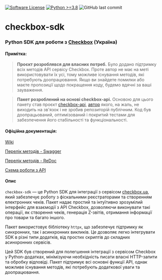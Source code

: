 [![Software License](https://img.shields.io/badge/license-MIT-brightgreen.svg?style=flat-square)](LICENSE)
[![Python >=3.8](https://img.shields.io/badge/python-%3E%3D3.8-orange.svg?style=flat-square)](https://github.com/dismine/checkbox-sdk)
![GitHub last commit](https://img.shields.io/github/last-commit/dismine/checkbox-sdk)

# checkbox-sdk

### Python SDK для роботи з [Checkbox](https://checkbox.ua) (Україна)

#### Примітка:

> **Проєкт розроблявся для власних потреб.** Було додано підтримку всіх методів API сервісу Checkbox.
> Проте автор не має на меті використовувати їх усі, тому можливе існування методів, які потребують доопрацювання. Якщо
> ви знайдете помилки або маєте пропозиції щодо покращення коду, будемо вдячні за ваші зауваження.

> **Пакет розроблений на основі checkbox-api.** Основою для цього пакету став
> проєкт [checkbox-api](https://pypi.org/project/checkbox-api/), [автор](mailto:oleksandr.onufriichuk@itvaan.com.ua)
> якого, на жаль,
> не виходить на зв'язок і не зробив репозиторій публічним. Код був доопрацьований, оптимізований і покритий тестами для
> забезпечення його стабільності та функціональності.

#### Офіційна документація:

[Wiki](https://wiki.checkbox.ua/uk/api)

[Перелік методів - Swagger](https://api.checkbox.in.ua/api/redoc)

[Перелік методів - ReDoc](https://api.checkbox.in.ua/api/docs)

[Схема роботи з API](https://viewer.diagrams.net/?tags=%7B%7D&highlight=0000ff&edit=_blank&layers=1&nav=1&title=api_scheme_hard.drawio#Uhttps%3A%2F%2Fdrive.google.com%2Fuc%3Fid%3D1A_blv999c_-y2yUgPYMddYgfmpCNLE9T%26export%3Ddownload#%7B%22pageId%22%3A%227vV8fLOgreDzO-oaf-Jf%22%7D)

#### Опис

`checkbox-sdk` — це Python SDK для інтеграції з сервісом [checkbox.ua](https://checkbox.ua), який забезпечує
роботу з фіскальними реєстраторами та створенням електронних чеків. Пакет надає простий та інтуїтивно зрозумілий
інтерфейс для взаємодії з API Checkbox, дозволяючи виконувати такі операції, як створення чеків, генерація Z-звітів,
отримання інформації про товари та багато іншого.

Пакет використовує бібліотеку `httpx`, що забезпечує підтримку як синхронних, так і асинхронних викликів. Це дозволяє
легко інтегрувати SDK в різні типи додатків, від простих скриптів до складних асинхронних сервісів.

Цей SDK був створений для полегшення інтеграції з сервісом Checkbox у Python-додатках, мінімізуючи необхідність писати
власні HTTP-запити та обробку відповіді. Пакет підтримує всі основні функції API, однак можливе існування методів, які
потребують додаткової уваги та доопрацювання.